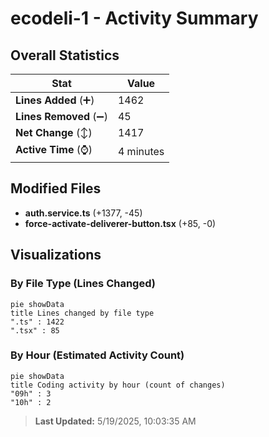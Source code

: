 # ecodeli-1 - Activity Summary 

## Overall Statistics

| Stat                   | Value                                                             |
| ---------------------- | ----------------------------------------------------------------- |
| **Lines Added** (➕)   | 1462                                          |
| **Lines Removed** (➖) | 45                                        |
| **Net Change** (↕)    | 1417                |
| **Active Time** (⌚)   | 4 minutes |


## Modified Files
- **auth.service.ts** (+1377, -45)
- **force-activate-deliverer-button.tsx** (+85, -0)

## Visualizations

### By File Type (Lines Changed)

```mermaid
pie showData
title Lines changed by file type
".ts" : 1422
".tsx" : 85
```

### By Hour (Estimated Activity Count)

```mermaid
pie showData
title Coding activity by hour (count of changes)
"09h" : 3
"10h" : 2
```


> **Last Updated:** 5/19/2025, 10:03:35 AM